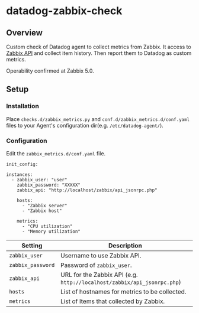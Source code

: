 # datadog-zabbix-check

## Overview
Custom check of Datadog agent to collect metrics from Zabbix. It access to [Zabbix API](https://www.zabbix.com/documentation/current/manual/api) and collect item history. Then report them to Datadog as custom metrics.

Operability confirmed at Zabbix 5.0.

## Setup

### Installation

Place `checks.d/zabbix_metrics.py` and `conf.d/zabbix_metrics.d/conf.yaml` files to your Agent's configuration dir(e.g. `/etc/datadog-agent/`).

### Configuration

Edit the `zabbix_metrics.d/conf.yaml` file.

```
init_config:

instances:
  - zabbix_user: "user"
    zabbix_password: "XXXXX"
    zabbix_api: "http://localhost/zabbix/api_jsonrpc.php"

    hosts:
      - "Zabbix server"
      - "Zabbix host"

    metrics:
      - "CPU utilization"
      - "Memory utilization"
```

| Setting  | Description |
| ---- | ----- |
| `zabbix_user` | Username to use Zabbix API. |
| `zabbix_password` | Password of `zabbix_user`. |
| `zabbix_api` | URL for the Zabbix API (e.g. `http://localhost/zabbix/api_jsonrpc.php`) |
| `hosts` | List of hostnames for metrics to be collected. |
| `metrics` | List of Items that collected by Zabbix. |
